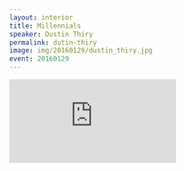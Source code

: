 ```yaml
---
layout: interior
title: Millennials
speaker: Dustin Thiry
permalink: dutin-thiry
image: img/20160129/dustin_thiry.jpg
event: 20160129
---
```


<div class='embed-container'><iframe src='https://www.youtube.com/embed/_qju-JUlfZc' frameborder='0' allowfullscreen></iframe></div>
